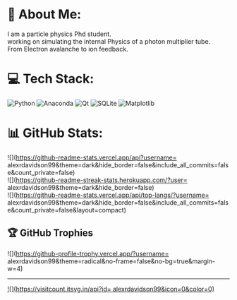 # 💫 About Me:
I am a particle physics Phd student. <br>working on simulating the internal Physics of a photon multiplier tube.<br>From Electron avalanche to ion feedback. <br>  


# 💻 Tech Stack:
![Python](https://img.shields.io/badge/python-3670A0?style=for-the-badge&logo=python&logoColor=ffdd54) ![Anaconda](https://img.shields.io/badge/Anaconda-%2344A833.svg?style=for-the-badge&logo=anaconda&logoColor=white) ![Qt](https://img.shields.io/badge/Qt-%23217346.svg?style=for-the-badge&logo=Qt&logoColor=white) ![SQLite](https://img.shields.io/badge/sqlite-%2307405e.svg?style=for-the-badge&logo=sqlite&logoColor=white) ![Matplotlib](https://img.shields.io/badge/Matplotlib-%23ffffff.svg?style=for-the-badge&logo=Matplotlib&logoColor=black)
# 📊 GitHub Stats:
![](https://github-readme-stats.vercel.app/api?username= alexrdavidson99&theme=dark&hide_border=false&include_all_commits=false&count_private=false)<br/>
![](https://github-readme-streak-stats.herokuapp.com/?user= alexrdavidson99&theme=dark&hide_border=false)<br/>
![](https://github-readme-stats.vercel.app/api/top-langs/?username= alexrdavidson99&theme=dark&hide_border=false&include_all_commits=false&count_private=false&layout=compact)

## 🏆 GitHub Trophies
![](https://github-profile-trophy.vercel.app/?username= alexrdavidson99&theme=radical&no-frame=false&no-bg=true&margin-w=4)

---
[![](https://visitcount.itsvg.in/api?id= alexrdavidson99&icon=0&color=0)](https://visitcount.itsvg.in)

<!-- Proudly created with GPRM ( https://gprm.itsvg.in ) -->
